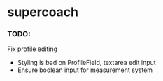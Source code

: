 # supercoach

### TODO:

Fix profile editing

- Styling is bad on ProfileField, textarea edit input
- Ensure boolean input for measurement system
